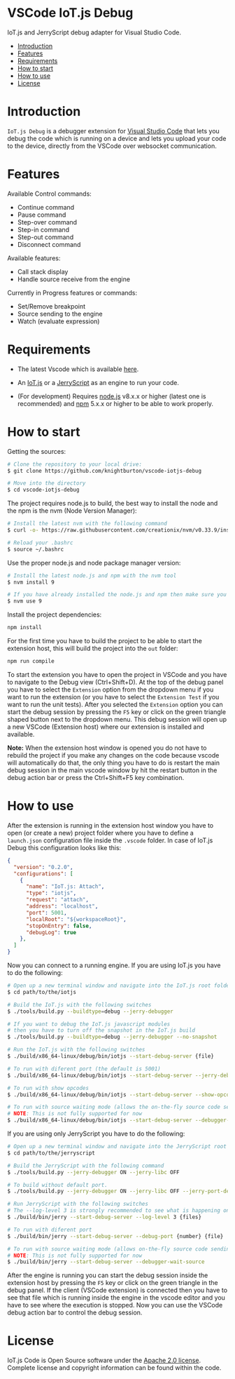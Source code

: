 # VSCode IoT.js Debug
IoT.js and JerryScript debug adapter for Visual Studio Code.

- [Introduction](#introduction)
- [Features](#features)
- [Requirements](#requirements)
- [How to start](#how-to-start)
- [How to use](#how-to-use)
- [License](#license)

# Introduction
`IoT.js Debug` is a debugger extension for [Visual Studio Code](https://code.visualstudio.com/) that lets you debug the code which is running on a device and lets you upload your code to the device, directly from the VSCode over websocket communication.

# Features
Available Control commands:
- Continue command
- Pause command
- Step-over command
- Step-in command
- Step-out command
- Disconnect command

Available features:
- Call stack display
- Handle source receive from the engine

Currently in Progress features or commands:
- Set/Remove breakpoint
- Source sending to the engine
- Watch (evaluate expression)

# Requirements
- The latest Vscode which is available [here](https://code.visualstudio.com/Download).
- An [IoT.js](https://github.com/Samsung/iotjs) or a [JerryScript](https://github.com/jerryscript-project/jerryscript) as an engine to run your code.

- (For development) Requires [node.js](https://nodejs.org/en/) v8.x.x or higher (latest one is recommended) and [npm](https://www.npmjs.com) 5.x.x or higher to be able to work properly.

# How to start
Getting the sources:

```sh
# Clone the repository to your local drive:
$ git clone https://github.com/knightburton/vscode-iotjs-debug

# Move into the directory
$ cd vscode-iotjs-debug
```

The project requires node.js to build, the best way to install the node and the npm is the nvm (Node Version Manager):

```sh
# Install the latest nvm with the following command
$ curl -o- https://raw.githubusercontent.com/creationix/nvm/v0.33.9/install.sh | bash

# Reload your .bashrc
$ source ~/.bashrc
```

Use the proper node.js and node package manager version:
```sh
# Install the latest node.js and npm with the nvm tool
$ nvm install 9

# If you have already installed the node.js and npm then make sure you are using the right version in the project folder
$ nvm use 9
```

Install the project dependencies:
```sh
npm install
```

For the first time you have to build the project to be able to start the extension host, this will build the project into the `out` folder:
```sh
npm run compile
```

To start the extension you have to open the project in VSCode and you have to navigate to the Debug view (Ctrl+Shift+D).
At the top of the debug panel you have to select the `Extension` option from the dropdown menu if you want to run the extension (or you have to select the `Extension Test` if you want to run the unit tests).
After you selected the `Extension` option you can start the debug session by pressing the `F5` key or click on the green triangle shaped button next to the dropdown menu.
This debug session will open up a new VSCode (Extension host) where our extension is installed and available.

**Note:** When the extension host window is opened you do not have to rebuild the project if you make any changes on the code because vscode will automatically do that, the only thing you have to do is restart the main debug session in the main vscode window by hit the restart button in the debug action bar or press the Ctrl+Shift+F5 key combination.

# How to use
After the extension is running in the extension host window you have to open (or create a new) project folder where you have to define a `launch.json` configuration file inside the `.vscode` folder. In case of IoT.js Debug this configuration looks like this:

```json
{
  "version": "0.2.0",
  "configurations": [
    {
      "name": "IoT.js: Attach",
      "type": "iotjs",
      "request": "attach",
      "address": "localhost",
      "port": 5001,
      "localRoot": "${workspaceRoot}",
      "stopOnEntry": false,
      "debugLog": true
    },
  ]
}
```

Now you can connect to a running engine.
If you are using IoT.js you have to do the following:

```sh
# Open up a new terminal window and navigate into the IoT.js root folder
$ cd path/to/the/iotjs

# Build the IoT.js with the following switches
$ ./tools/build.py --buildtype=debug --jerry-debugger

# If you want to debug the IoT.js javascript modules
# then you have to turn off the snapshot in the IoT.js build
$ ./tools/build.py --buildtype=debug --jerry-debugger --no-snapshot

# Run the IoT.js with the following switches
$ ./build/x86_64-linux/debug/bin/iotjs --start-debug-server {file}

# To run with diferent port (the default is 5001)
$ ./build/x86_64-linux/debug/bin/iotjs --start-debug-server --jerry-debugger-port={number} {file}

# To run with show opcodes
$ ./build/x86_64-linux/debug/bin/iotjs --start-debug-server --show-opcodes {file}

# To run with source waiting mode (allows the on-the-fly source code sending)
# NOTE: This is not fully supported for now
$ ./build/x86_64-linux/debug/bin/iotjs --start-debug-server --debugger-wait-source
```

If you are using only JerryScript you have to do the following:

```sh
# Open up a new terminal window and navigate into the JerryScript root folder
$ cd path/to/the/jerryscript

# Build the JerryScript with the following command
$ ./tools/build.py --jerry-debugger ON --jerry-libc OFF

# To build without default port.
$ ./tools/build.py --jerry-debugger ON --jerry-libc OFF --jerry-port-default OFF

# Run JerryScript with the following switches
# The --log-level 3 is strongly recommended to see what is happening on server side
$ ./build/bin/jerry --start-debug-server --log-level 3 {files}

# To run with diferent port
$ ./build/bin/jerry --start-debug-server --debug-port {number} {file}

# To run with source waiting mode (allows on-the-fly source code sending)
# NOTE: This is not fully supported for now
$ ./build/bin/jerry --start-debug-server --debugger-wait-source
```

After the engine is running you can start the debug session inside the extension host by pressing the `F5` key or click on the green triangle in the debug panel.
If the client (VSCode extension) is connected then you have to see that file which is running inside the engine in the vscode editor and you have to see where the execution is stopped. Now you can use the VSCode debug action bar to control the debug session.

# License
IoT.js Code is Open Source software under the [Apache 2.0 license](LICENSE). Complete license and copyright information can be found within the code.
